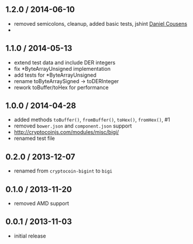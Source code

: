 1.2.0 / 2014-06-10
------------------
* removed semicolons, cleanup, added basic tests, jshint [Daniel Cousens](https://github.com/cryptocoinjs/bigi/pull/9)
* 

1.1.0 / 2014-05-13
-------------------
* extend test data and include DER integers
* fix *ByteArrayUnsigned implementation
* add tests for *ByteArrayUnsigned
* rename toByteArraySigned -> toDERInteger
* rework toBuffer/toHex for performance

1.0.0 / 2014-04-28
------------------
* added methods `toBuffer()`, `fromBuffer()`, `toHex()`, `fromHex()`, #1
* removed `bower.json` and `component.json` support
* http://cryptocoinjs.com/modules/misc/bigi/
* renamed test file

0.2.0 / 2013-12-07
------------------
* renamed from `cryptocoin-bigint` to `bigi`

0.1.0 / 2013-11-20
------------------
* removed AMD support

0.0.1 / 2013-11-03
------------------
* initial release
